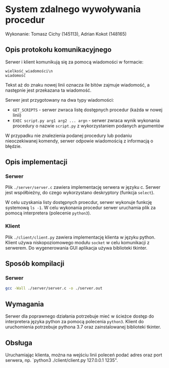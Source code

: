 # System zdalnego wywoływania procedur
Wykonanie: Tomasz Cichy (145113), Adrian Kokot (148165)

## Opis protokołu komunikacyjnego

Serwer i klient komunikują się za pomocą wiadomości w formacie:

```
wielkość_wiadomości\n
wiadomość
```

Tekst aż do znaku nowej linii oznacza ile bitów zajmuje wiadomość, a następnie jest przekazana ta wiadomość.

Serwer jest przygotowany na dwa typy wiadomości:

- `GET_SCRIPTS` - serwer zwraca listę dostępnych procedur (każda w nowej linii)
- `EXEC script.py arg1 arg2 ... argn` - serwer zwraca wynik wykonania procedury o nazwie `script.py` z wykorzystaniem podanych argumentów

W przypadku nie znalezienia podanej procedury lub podaniu nieoczekiwanej komendy, serwer odpowie wiadomością z informacją o błędzie.


## Opis implementacji

### Serwer

Plik `./server/server.c` zawiera implementację serwera w języku c. Serwer jest współbieżny, do czego wykorzystano deskryptory (funkcja `select`).

W celu uzyskania listy dostępnych proecdur, serwer wykonuje funkcję systemową `ls -1`. W celu wykonania procedur serwer uruchamia plik za pomocą interpretera (polecenie `python3`).

### Klient

Plik `./client/client.py` zawiera implementację klienta w języku python. Klient używa niskopoziomowego modułu `socket` w celu komunikacji z serwerem. Do wygenerowania GUI aplikacja używa biblioteki tkinter.

## Sposób kompilacji

### Serwer

```bash
gcc -Wall ./server/server.c -o ./server.out
```

## Wymagania

Serwer dla poprawnego działania potrzebuje mieć w ścieżce dostęp do interpretera języka python za pomocą polecenia `python3`.
Klient do uruchomienia potrzebuje pythona 3.7 oraz zainstalowanej biblioteki tkinter.

## Obsługa

Uruchamiając klienta, można na wejściu linii poleceń podać adres oraz port serwera, np. `python3 ./client/client.py 127.0.0.1 1235".
